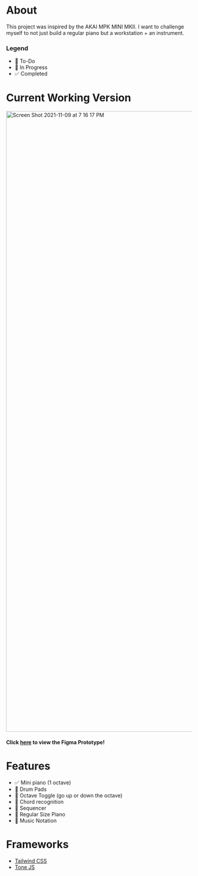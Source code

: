 # About
This project was inspired by the AKAI MPK MINI MKII. I want to challenge myself to not just build a regular piano but a workstation + an instrument. 

### Legend 
- 📌 To-Do
- 🔨 In Progress 
- ✅ Completed 

# Current Working Version 
<img width="1680" alt="Screen Shot 2021-11-09 at 7 16 17 PM" src="https://user-images.githubusercontent.com/49100882/141043784-f68f1398-4684-47c9-ba8a-a88b4eec8707.png">

#### Click [here](https://www.figma.com/file/6f2OhzhdW3XxFVZvEN8sMo/NSynth?node-id=0%3A1) to view the Figma Prototype!

# Features
- ✅ Mini piano (1 octave) 
- 📌 Drum Pads
- 🔨 Octave Toggle (go up or down the octave)
- 📌 Chord recognition 
- 🔨 Sequencer 
- 📌 Regular Size Piano
- 📌 Music Notation

# Frameworks
- [Tailwind CSS](https://tailwindcss.com/)
- [Tone JS](https://tonejs.github.io/)

